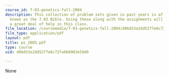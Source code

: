 ```yaml
---
course_id: 7-03-genetics-fall-2004
description: This collection of problem sets given in past years is affectionately
  known as the 7.03 Bible. Using these along with the assignments will give the student
  a great deal of help in this class.
file_location: /coursemedia/7-03-genetics-fall-2004/d86d53e2dd52f7e6c72fa668903e59d0_ps_2003.pdf
file_type: application/pdf
layout: pdf
title: ps_2003.pdf
type: course
uid: d86d53e2dd52f7e6c72fa668903e59d0

---
```

None